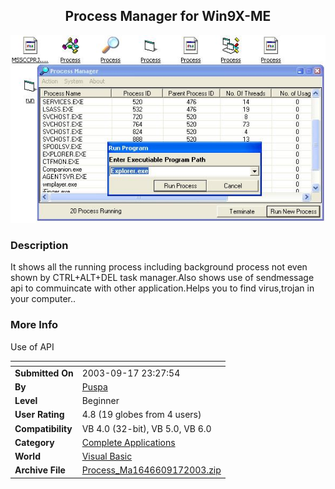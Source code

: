 ﻿<div align="center">

## Process Manager for Win9X\-ME

<img src="PIC2003918135549467.JPG">
</div>

### Description

It shows all the running process including background process not even shown by CTRL+ALT+DEL task manager.Also shows use of sendmessage api to commuincate with other application.Helps you to find virus,trojan in your computer..
 
### More Info
 
Use of API


<span>             |<span>
---                |---
**Submitted On**   |2003-09-17 23:27:54
**By**             |[Puspa](https://github.com/Planet-Source-Code/PSCIndex/blob/master/ByAuthor/puspa.md)
**Level**          |Beginner
**User Rating**    |4.8 (19 globes from 4 users)
**Compatibility**  |VB 4\.0 \(32\-bit\), VB 5\.0, VB 6\.0
**Category**       |[Complete Applications](https://github.com/Planet-Source-Code/PSCIndex/blob/master/ByCategory/complete-applications__1-27.md)
**World**          |[Visual Basic](https://github.com/Planet-Source-Code/PSCIndex/blob/master/ByWorld/visual-basic.md)
**Archive File**   |[Process\_Ma1646609172003\.zip](https://github.com/Planet-Source-Code/puspa-process-manager-for-win9x-me__1-48587/archive/master.zip)








